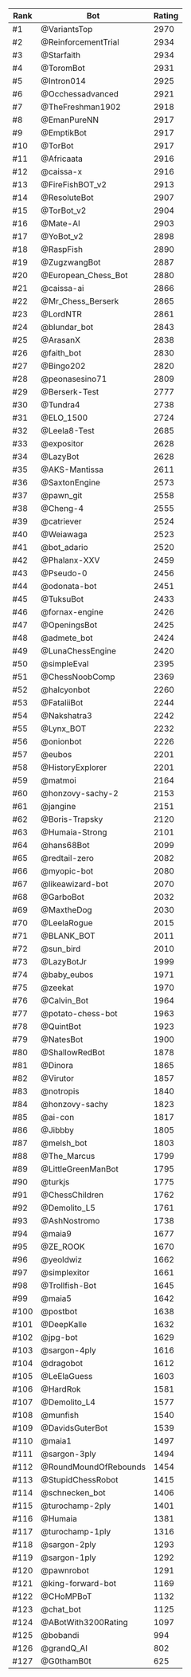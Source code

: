 Rank|Bot|Rating
---|---|---
#1|@VariantsTop|2970
#2|@ReinforcementTrial|2934
#3|@Starfaith|2934
#4|@ToromBot|2931
#5|@Intron014|2925
#6|@Occhessadvanced|2921
#7|@TheFreshman1902|2918
#8|@EmanPureNN|2917
#9|@EmptikBot|2917
#10|@TorBot|2917
#11|@Africaata|2916
#12|@caissa-x|2916
#13|@FireFishBOT_v2|2913
#14|@ResoluteBot|2907
#15|@TorBot_v2|2904
#16|@Mate-AI|2903
#17|@YoBot_v2|2898
#18|@RaspFish|2890
#19|@ZugzwangBot|2887
#20|@European_Chess_Bot|2880
#21|@caissa-ai|2866
#22|@Mr_Chess_Berserk|2865
#23|@LordNTR|2861
#24|@blundar_bot|2843
#25|@ArasanX|2838
#26|@faith_bot|2830
#27|@Bingo202|2820
#28|@peonasesino71|2809
#29|@Berserk-Test|2777
#30|@Tundra4|2738
#31|@ELO_1500|2724
#32|@Leela8-Test|2685
#33|@expositor|2628
#34|@LazyBot|2628
#35|@AKS-Mantissa|2611
#36|@SaxtonEngine|2573
#37|@pawn_git|2558
#38|@Cheng-4|2555
#39|@catriever|2524
#40|@Weiawaga|2523
#41|@bot_adario|2520
#42|@Phalanx-XXV|2459
#43|@Pseudo-0|2456
#44|@odonata-bot|2451
#45|@TuksuBot|2433
#46|@fornax-engine|2426
#47|@OpeningsBot|2425
#48|@admete_bot|2424
#49|@LunaChessEngine|2420
#50|@simpleEval|2395
#51|@ChessNoobComp|2369
#52|@halcyonbot|2260
#53|@FataliiBot|2244
#54|@Nakshatra3|2242
#55|@Lynx_BOT|2232
#56|@onionbot|2226
#57|@eubos|2201
#58|@HistoryExplorer|2201
#59|@matmoi|2164
#60|@honzovy-sachy-2|2153
#61|@jangine|2151
#62|@Boris-Trapsky|2120
#63|@Humaia-Strong|2101
#64|@hans68Bot|2099
#65|@redtail-zero|2082
#66|@myopic-bot|2080
#67|@likeawizard-bot|2070
#68|@GarboBot|2032
#69|@MaxtheDog|2030
#70|@LeelaRogue|2015
#71|@BLANK_BOT|2011
#72|@sun_bird|2010
#73|@LazyBotJr|1999
#74|@baby_eubos|1971
#75|@zeekat|1970
#76|@Calvin_Bot|1964
#77|@potato-chess-bot|1963
#78|@QuintBot|1923
#79|@NatesBot|1900
#80|@ShallowRedBot|1878
#81|@Dinora|1865
#82|@Virutor|1857
#83|@notropis|1840
#84|@honzovy-sachy|1823
#85|@ai-con|1817
#86|@Jibbby|1805
#87|@melsh_bot|1803
#88|@The_Marcus|1799
#89|@LittleGreenManBot|1795
#90|@turkjs|1775
#91|@ChessChildren|1762
#92|@Demolito_L5|1761
#93|@AshNostromo|1738
#94|@maia9|1677
#95|@ZE_ROOK|1670
#96|@yeoldwiz|1662
#97|@simplexitor|1661
#98|@Trollfish-Bot|1645
#99|@maia5|1642
#100|@postbot|1638
#101|@DeepKalle|1632
#102|@jpg-bot|1629
#103|@sargon-4ply|1616
#104|@dragobot|1612
#105|@LeElaGuess|1603
#106|@HardRok|1581
#107|@Demolito_L4|1577
#108|@munfish|1540
#109|@DavidsGuterBot|1539
#110|@maia1|1497
#111|@sargon-3ply|1494
#112|@RoundMoundOfRebounds|1454
#113|@StupidChessRobot|1415
#114|@schnecken_bot|1406
#115|@turochamp-2ply|1401
#116|@Humaia|1381
#117|@turochamp-1ply|1316
#118|@sargon-2ply|1293
#119|@sargon-1ply|1292
#120|@pawnrobot|1291
#121|@king-forward-bot|1169
#122|@CHoMPBoT|1132
#123|@chat_bot|1125
#124|@ABotWith3200Rating|1097
#125|@bobandi|994
#126|@grandQ_AI|802
#127|@G0thamB0t|625
